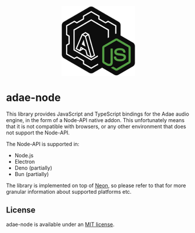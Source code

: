 <p align="center">
    <img width="200" src="./resources/AdaeNode.svg" alt="adae-node icon">
</p>

# adae-node

This library provides JavaScript and TypeScript bindings for the Adae audio engine, in the form of a Node-API native addon.
This unfortunately means that it is not compatible with browsers, or any other environment that does not support the Node-API.

The Node-API is supported in:

-   Node.js
-   Electron
-   Deno (partially)
-   Bun (partially)

The library is implemented on top of [Neon](https://github.com/neon-bindings/neon#readme), so please refer to that for more granular information about supported platforms etc.

## License

adae-node is available under an [MIT license](./LICENSE).
